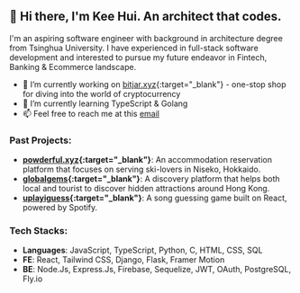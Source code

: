 ## 👋 Hi there, I'm Kee Hui. An architect that codes.

I'm an aspiring software engineer with background in architecture degree from Tsinghua University. I have experienced in full-stack software development and interested to pursue my future endeavor in Fintech, Banking & Ecommerce landscape.

- 🔭 I’m currently working on [bitjar.xyz](https://bitjar.xyz/){:target="_blank"} - one-stop shop for diving into the world of cryptocurrency
- 🌱 I’m currently learning TypeScript & Golang
- 📫 Feel free to reach me at this [email](mailto:keehui.pua@gmail.com)

### Past Projects:
- **[powderful.xyz](https://powderful.xyz){:target="_blank"}**: An accommodation reservation platform that focuses on serving ski-lovers in Niseko, Hokkaido.
- **[globalgems](https://globalgems.netlify.app){:target="_blank"}**: A discovery platform that helps both local and tourist to discover hidden attractions around Hong Kong.
- **[uplayiguess](https://kh-pua.github.io/uplayiguess/){:target="_blank"}**: A song guessing game built on React, powered by Spotify.

### Tech Stacks:
- **Languages**: JavaScript, TypeScript, Python, C, HTML, CSS, SQL
- **FE**: React, Tailwind CSS, Django, Flask, Framer Motion
- **BE**: Node.Js, Express.Js, Firebase, Sequelize, JWT, OAuth, PostgreSQL, Fly.io

<!--
**KH-Pua/KH-Pua** is a ✨ _special_ ✨ repository because its `README.md` (this file) appears on your GitHub profile.

Here are some ideas to get you started:

- 🔭 I’m currently working on ...
- 🌱 I’m currently learning ...
- 👯 I’m looking to collaborate on ...
- 🤔 I’m looking for help with ...
- 💬 Ask me about ...
- 📫 How to reach me: ...
- 😄 Pronouns: ...
- ⚡ Fun fact: ...
-->
